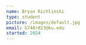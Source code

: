```yaml
---
name: Bryan Richlinski
type: student
picture: /images/default.jpg
email: b748r023@ku.edu
started: 2024
---
```

